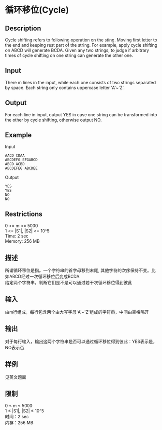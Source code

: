 # 循环移位(Cycle)  


## Description
Cycle shifting refers to following operation on the sting. Moving first letter to the end and keeping rest part of the string. For example, apply cycle shifting on ABCD will generate BCDA. Given any two strings, to judge if arbitrary times of cycle shifting on one string can generate the other one.  

## Input
There m lines in the input, while each one consists of two strings separated by space. Each string only contains uppercase letter 'A'~'Z'.  

## Output
For each line in input, output YES in case one string can be transformed into the other by cycle shifting, otherwise output NO.  


## Example
Input
```
AACD CDAA
ABCDEFG EFGABCD
ABCD ACBD
ABCDEFEG ABCDEE
```
Output
```
YES
YES
NO
NO
```   
## Restrictions
0 <= m <= 5000  
1 <= |S1|, |S2| <= 10^5  
Time: 2 sec  
Memory: 256 MB  

  
## 描述
所谓循环移位是指。一个字符串的首字母移到末尾, 其他字符的次序保持不变。比如ABCD经过一次循环移位后变成BCDA  
给定两个字符串，判断它们是不是可以通过若干次循环移位得到彼此  

## 输入
由m行组成，每行包含两个由大写字母'A'~'Z'组成的字符串，中间由空格隔开  


## 输出
对于每行输入，输出这两个字符串是否可以通过循环移位得到彼此：YES表示是，NO表示否  

## 样例
见英文题面


## 限制
0 ≤ m ≤ 5000  
1 ≤ |S1|, |S2| ≤ 10^5  
时间：2 sec  
内存：256 MB  















